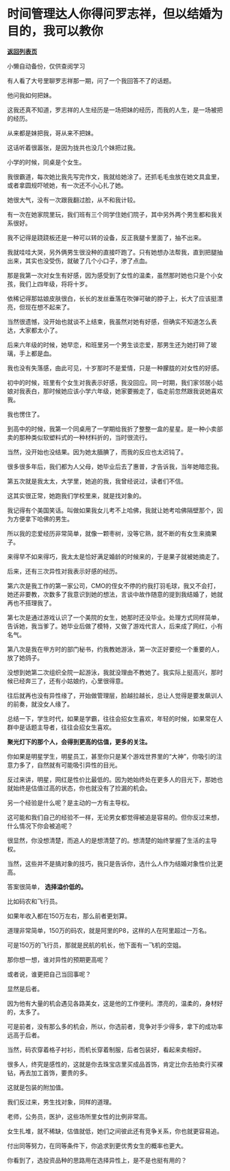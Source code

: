 # 时间管理达人你得问罗志祥，但以结婚为目的，我可以教你

[**返回列表页**](/gzh/记忆承载3)

小懒自动备份，仅供查阅学习

有人看了大号里聊罗志祥那一期，问了一个我回答不了的话题。

  

他问我如何把妹。

  

这我还真不知道，罗志祥的人生经历是一场把妹的经历，而我的人生，是一场被把的经历。  

  

从来都是妹把我，哥从来不把妹。

  

这话听着很嚣张，是因为拢共也没几个妹把过我。

  

小学的时候，同桌是个女生。  

  

我很霸道，每次她比我先写完作文，我就给她涂了。还抓毛毛虫放在她文具盒里，或者拿圆规吓唬她，有一次还不小心扎了她。

  

她很大气，没有一次跟我翻过脸，从不和我计较。

  

有一次在她家院里玩，我们班有三个同学住她们院子，其中另外两个男生都和我关系很好。

  

我不记得是跷跷板还是一种可以转的设备，反正我腿卡里面了，抽不出来。

  

我就哇哇大哭，另外俩男生很没种的直接吓跑了。只有她想办法帮我，直到把腿抽出来，其实也没受伤，就破了几个小口子，渗了点血。

  

那是我第一次对女生有好感，因为感受到了女性的温柔，虽然那时她也只是个小女孩，我们上四年级，将将十岁。

  

依稀记得那姑娘皮肤很白，长长的发丝垂落在吹弹可破的脖子上，长大了应该挺漂亮，但现在想不起来了。

  

当然很遗憾，没开始也就谈不上结束，我虽然对她有好感，但确实不知道怎么表达，大家都太小了。

  

后来六年级的时候，她早恋，和班里另一个男生谈恋爱，那男生还为她打碎了玻璃，手上都是血。

  

我也没有失落感，由此可见，十岁那时不是爱情，只是一种朦胧的对女性的好感。

  

初中的时候，班里有个女生对我表示好感，我没回应。同一时期，我们家邻居小姑娘对我表白，那时候她应该小学六年级，她家要搬走了，临走前忽然跟我说她喜欢我。

  

我也愣住了。

  

到高中的时候，我第一个同桌用了一学期给我折了整整一盒的星星。是一种小卖部卖的那种类似软塑料式的一种材料折的，当时很流行。

  

当然，没开始也没结果。因为她太腼腆了，而我的反应也太迟钝了。

  

很多很多年后，我们都为人父母，她毕业后去了惠普，才告诉我，当年她暗恋我。

  

第五次就是我太太，大学里，她追的我，我曾经说过，读者们不信。

  

这其实很正常，她跑我们学校里来，就是找对象的。

  

我记得有个美国笑话。叫做如果我女儿考不上哈佛，我就让她考哈佛隔壁那个，因为方便拿下哈佛的男生。

  

所以我的恋爱经历非常简单，就像一颗枣树，没等它熟，就不断的有女生来摘果子。

  

来得早不如来得巧，我太太是恰好满足婚龄的时候来的，于是果子就被她摘走了。  

  

后来，还有三次异性对我表示好感的经历。

  

第六次是我工作的第一家公司，CMO的侄女不停的约我打羽毛球，我又不会打，她还非要教，次数多了我意识到她的想法，言谈中故作随意的提到我结婚了，她就再也不搭理我了。

  

第七次是通过游戏认识了一个美院的女生，她那时还没毕业。处理方式同样简单，告诉她，我当爹了。她毕业后做了模特，又做了游戏代言人，后来成了网红，小有名气。

  

第八次是我在甲方时的部门秘书，约我教她游泳，第一次正好要挖一个重要的人，放了她鸽子。

  

没想到她第二次组织全院一起游泳，我就没理由不教她了。我实际上挺高兴，那时候已经奔三了，还有小姑娘约，心里很得意。

  

往后就再也没有异性缘了，开始做管理层，脸越拉越长，总让人觉得是要发飙训人的前奏，就没女人缘了。

  

总结一下，学生时代，如果是学霸，往往会招女生喜欢，年轻的时候，如果常在人群中是话题主导者，往往会招女生喜欢。

  

 **聚光灯下的那个人，会得到更高的估值，更多的关注。**

  

你如果是明星学生，明星员工，甚至你只是某个游戏世界里的“大神”，你吸引的注意力多了，自然就有可能吸引异性的目光。

  

反过来讲，明星，网红是性价比最低的。因为她始终处在更多人的目光下，那她也就始终是估值过高的状态，你也就没有了捡漏的机会。

  

另一个经验是什么呢？是主动的一方有主导权。

  

这可能和我们自己的经验不一样，无论男女都觉得被追是容易的。但你反过来想，什么情况下你会被追呢？

  

很显然，你没想清楚，而追人的是想清楚了的。想清楚的始终掌握了生活的主导权。

  

当然，这些并不是搞对象的技巧，我只是告诉你，选什么人作为结婚对象性价比更高。

  

答案很简单， **选择溢价低的。**

  

比如码农和飞行员。

  

如果年收入都在150万左右，那么前者更划算。

  

道理非常简单，150万的码农，就是阿里的P8，这样的人在阿里超过一万名。

  

可是150万的飞行员，那就是民航的机长，他下面有一飞机的空姐。

  

那你想一想，谁对异性的预期更高呢？

  

或者说，谁更把自己当回事呢？

  

显然是后者。

  

因为他有大量的机会遇见各路美女，这是他的工作便利。漂亮的，温柔的，身材好的，太多了。

  

可是前者，没有那么多的机会，所以，你选前者，竞争对手少得多，拿下的成功率远高于后者。

  

当然，码农穿着格子衬衫，而机长穿着制服，后者包装好，看起来卖相好。

  

很多人，终究是感性的，这就是你去珠宝店里买成品首饰，肯定比你去拍卖行买裸钻，再去加工首饰，要贵的多。

  

这就是包装的附加值。  

  

我们反过来，男生找对象，同样的道理。

  

老师，公务员，医护，这些场所里女性的比例非常高。

  

女生扎堆，就不稀缺，估值就低，她们之间彼此还有竞争关系，你也就更容易追。

  

付出同等努力，在同等条件下，你追求到更优秀女生的概率也更大。

  

你看到了，选投资品种的思路用在选择异性上，是不是也挺有用的？

